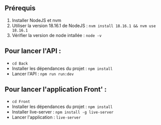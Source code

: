 ## Prérequis

1. Installer NodeJS et nvm
2. Utiliser la version 18.16.1 de NodeJS : `nvm install 18.16.1 && nvm use 18.16.1`
3. Vérifier la version de node intallée : `node -v`

## Pour lancer l'API :
* `cd Back`
* Installer les dépendances du projet : `npm install`
* Lancer l'API : `npm run run:dev`

## Pour lancer l'application Front' :
* `cd Front`
* Installer les dépendances du projet : `npm install`
* Installer live-server : `npm install -g live-server`
* Lancer l'application : `live-server`
